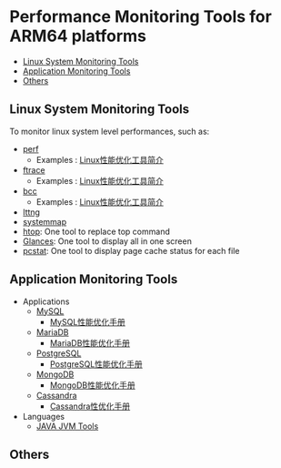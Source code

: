 # Performance Monitoring Tools for ARM64 platforms

* [Linux System Monitoring Tools](#1)
* [Application Monitoring Tools](#2)
* [Others](#3)

## <a name="1">Linux System Monitoring Tools</a>
To monitor linux system level performances, such as:
  - [perf](https://github.com/sjtuhjh/perftools/tree/master/perf)
    - Examples : [Linux性能优化工具简介](https://github.com/sjtuhjh/perfdocs/blob/master/Linux%E6%80%A7%E8%83%BD%E4%BC%98%E5%8C%96%E5%B7%A5%E5%85%B7%E7%AE%80%E4%BB%8B.pdf) 
  - [ftrace](https://github.com/sjtuhjh/perftools/tree/master/ftrace)
      - Examples : [Linux性能优化工具简介](https://github.com/sjtuhjh/perfdocs/blob/master/Linux%E6%80%A7%E8%83%BD%E4%BC%98%E5%8C%96%E5%B7%A5%E5%85%B7%E7%AE%80%E4%BB%8B.pdf)
  - [bcc](https://github.com/sjtuhjh/perftools/tree/master/bcc)
      - Examples : [Linux性能优化工具简介](https://github.com/sjtuhjh/perfdocs/blob/master/Linux%E6%80%A7%E8%83%BD%E4%BC%98%E5%8C%96%E5%B7%A5%E5%85%B7%E7%AE%80%E4%BB%8B.pdf)
  - [lttng](https://github.com/sjtuhjh/perftools/tree/master/lttng)
  - [systemmap](https://github.com/sjtuhjh/perftools/tree/master/systemmap)
  - [htop](https://github.com/sjtuhjh/perftools/blob/master/general/common/htop_setup.sh): One tool to replace top command
  - [Glances](https://github.com/sjtuhjh/perftools/blob/master/general/common/glances_setup.sh): One tool to display all in one screen
  - [pcstat](https://github.com/sjtuhjh/perftools/blob/master/general/common/pcstat_setup.sh): One tool to display page cache status for each file

## <a name="2">Application Monitoring Tools</a>
  - Applications
    - [MySQL](https://github.com/sjtuhjh/perftools/tree/master/apptools/mysql)
      - [MySQL性能优化手册](https://github.com/sjtuhjh/perfdocs/blob/master/MySQL%E6%80%A7%E8%83%BD%E4%BC%98%E5%8C%96.pdf)
    - [MariaDB](https://github.com/sjtuhjh/perftools/tree/master/apptools/mariadb)
      - [MariaDB性能优化手册](https://github.com/sjtuhjh/perfdocs/blob/master/MySQL%E6%80%A7%E8%83%BD%E4%BC%98%E5%8C%96.pdf)
    - [PostgreSQL](https://github.com/sjtuhjh/perftools/tree/master/apptools/postgresql)
      - [PostgreSQL性能优化手册](https://github.com/sjtuhjh/perfdocs/blob/master/PostgreSQL%E6%80%A7%E8%83%BD%E4%BC%98%E5%8C%96.pdf)
    - [MongoDB](https://github.com/sjtuhjh/perftools/tree/master/apptools/mongodb)
      - [MongoDB性能优化手册](https://github.com/sjtuhjh/perfdocs/blob/master/MongoDB%E6%80%A7%E8%83%BD%E4%BC%98%E5%8C%96.pdf)
    - [Cassandra](https://github.com/sjtuhjh/perftools/tree/master/apptools/cassandra)
      - [Cassandra性优化手册](https://github.com/sjtuhjh/perfdocs/blob/master/Cassandra%E6%80%A7%E8%83%BD%E4%BC%98%E5%8C%96.pdf)
  - Languages
    - [JAVA JVM Tools](https://github.com/aragozin/jvm-tools)
 
## <a name="3">Others</a>
